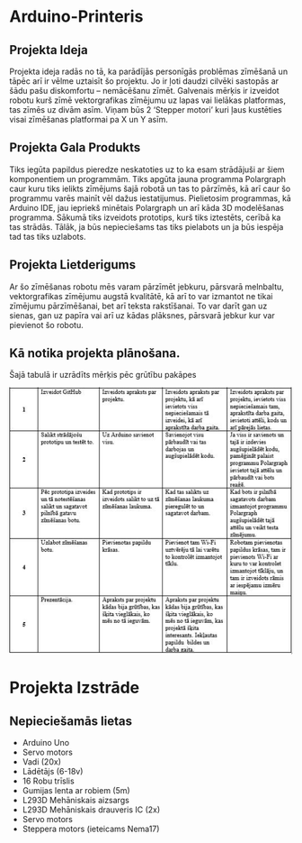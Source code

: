  #                                                      Arduino-Printeris


## Projekta Ideja
  Projekta ideja radās no tā, ka parādījās personīgās problēmas zīmēšanā un tāpēc arī ir vēlme uztaisīt šo projektu. Jo ir ļoti daudzi cilvēki sastopās ar šādu pašu diskomfortu – nemācēšanu zīmēt. Galvenais mērķis ir izveidot  robotu kurš zīmē vektorgrafikas zīmējumu uz lapas vai lielākas platformas, tas zīmēs uz divām asīm. Viņam būs 2 ‘Stepper motori’ kuri ļaus kustēties visai zīmēšanas platformai pa X un Y asīm.


## Projekta Gala Produkts
 Tiks iegūta papildus pieredze neskatoties uz to ka esam strādājuši ar šiem komponentiem un programmām. Tiks apgūta jauna programma Polargraph caur kuru tiks ielikts zīmējums šajā robotā un tas to pārzīmēs, kā arī caur šo programmu varēs mainīt vēl dažus iestatijumus. Pielietosim programmas, kā Arduino IDE, jau iepriekš minētais Polargraph un arī kāda 3D modelēšanas programma. Sākumā tiks izveidots prototips, kurš tiks iztestēts, cerībā ka tas strādās. Tālāk, ja būs nepieciešams tas tiks pielabots un ja būs iespēja tad tas tiks uzlabots.
 
 ## Projekta Lietderigums 
 Ar šo zīmēšanas robotu mēs varam pārzīmēt jebkuru, pārsvarā melnbaltu, vektorgrafikas zīmējumu augstā kvalitātē, kā arī to var izmantot ne tikai zīmējumu pārzīmēšanai, bet arī teksta rakstīšanai. To var darīt gan uz sienas, gan uz papīra vai arī uz kādas plāksnes, pārsvarā jebkur kur var pievienot šo robotu.

## Kā notika projekta plānošana. 
Šajā tabulā ir uzrādīts mērķis pēc grūtību pakāpes

![alt text](https://github.com/Dainis19/Arduino-Printers/blob/master/Projekta%20gaita.JPG)

# Projekta Izstrāde 

## Nepieciešamās lietas

* Arduino Uno
* Servo motors
* Vadi (20x)
* Lādētājs (6-18v)
* 16 Robu trīslis
* Gumijas lenta ar robiem (5m)
* L293D Mehāniskais aizsargs
* L293D Mehāniskais drauveris IC (2x)
* Servo motors
* Steppera motors (ieteicams Nema17)


